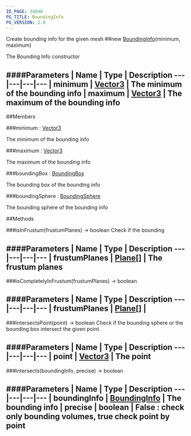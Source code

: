 ```yaml
---
ID_PAGE: 24940
PG_TITLE: BoundingInfo
PG_VERSION: 2.0
---
```


Create bounding info for the given mesh
##new [BoundingInfo](/classes/BoundingInfo)(minimum, maximum)



The Bounding Info constructor




####Parameters
 | Name | Type | Description
---|---|---|---
 | minimum | [Vector3](/classes/Vector3) | The minimum of the bounding info
 | maximum | [Vector3](/classes/Vector3) | The maximum of the bounding info
---

##Members

###minimum : [Vector3](/classes/Vector3)




The minimum of the bounding info



###maximum : [Vector3](/classes/Vector3)




The maximum of the bounding info



###boundingBox : [BoundingBox](/classes/BoundingBox)




The bounding box of the bounding info



###boundingSphere : [BoundingSphere](/classes/BoundingSphere)




The bounding sphere of the bounding info











##Methods

###isInFrustum(frustumPlanes) &rarr; boolean
Check if the bounding





####Parameters
 | Name | Type | Description
---|---|---|---
 | frustumPlanes | [Plane](/classes/Plane)[] | The frustum planes
---

###isCompletelyInFrustum(frustumPlanes) &rarr; boolean



####Parameters
 | Name | Type | Description
---|---|---|---
 | frustumPlanes | [Plane](/classes/Plane)[] | 
---

###intersectsPoint(point) &rarr; boolean
Check if the bounding sphere or the bounding box intersect the given point.





####Parameters
 | Name | Type | Description
---|---|---|---
 | point | [Vector3](/classes/Vector3) | The point
---

###intersects(boundingInfo, precise) &rarr; boolean

####Parameters
 | Name | Type | Description
---|---|---|---
 | boundingInfo | [BoundingInfo](/classes/BoundingInfo) | The bounding info
 | precise | boolean | False : check only bounding volumes, true check point by point
---
